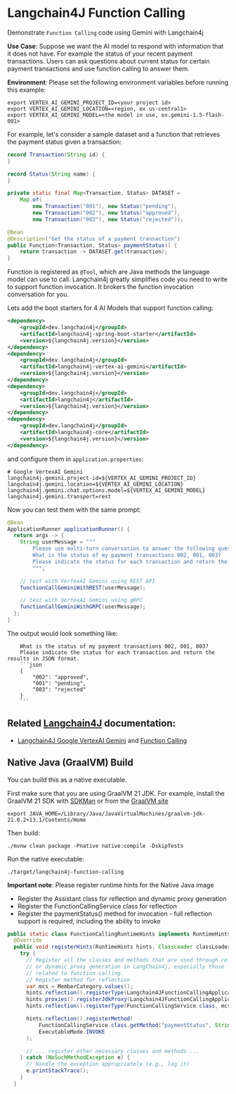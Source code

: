 # Langchain4J Function Calling

Demonstrate `Function Calling` code using Gemini with Langchain4j

__Use Case__: Suppose we want the AI model to respond with information that it does not have.
For example the status of your recent payment transactions.
Users can ask questions about current status for certain payment transactions and use function calling to answer them.

__Environment__:
Please set the following environment variables before running this example:
```shell
export VERTEX_AI_GEMINI_PROJECT_ID=<your project id>
export VERTEX_AI_GEMINI_LOCATION=<region, ex us-central1>
export VERTEX_AI_GEMINI_MODEL=<the model in use, ex.gemini-1.5-flash-001>
```

For example, let's consider a sample dataset and a function that retrieves the payment status given a transaction:

```java
record Transaction(String id) {
}

record Status(String name) {
}

private static final Map<Transaction, Status> DATASET =
	Map.of(
		new Transaction("001"), new Status("pending"),
		new Transaction("002"), new Status("approved"),
		new Transaction("003"), new Status("rejected"));

@Bean
@Description("Get the status of a payment transaction")
public Function<Transaction, Status> paymentStatus() {
	return transaction -> DATASET.get(transaction);
}
```

Function is registered as `@Tool`, which are Java methods the language model can use to call. 
Langchain4j greatly simplifies code you need to write to support function invocation.
It brokers the function invocation conversation for you.

Lets add the boot starters for 4 AI Models that support function calling:

```xml
<dependency>
    <groupId>dev.langchain4j</groupId>
    <artifactId>langchain4j-spring-boot-starter</artifactId>
    <version>${langchain4j.version}</version>
</dependency>
<dependency>
    <groupId>dev.langchain4j</groupId>
    <artifactId>langchain4j-vertex-ai-gemini</artifactId>
    <version>${langchain4j.version}</version>
</dependency>
<dependency>
    <groupId>dev.langchain4j</groupId>
    <artifactId>langchain4j</artifactId>
    <version>${langchain4j.version}</version>
</dependency>
<dependency>
    <groupId>dev.langchain4j</groupId>
    <artifactId>langchain4j-core</artifactId>
    <version>${langchain4j.version}</version>
</dependency>
```

and configure them in `application.properties`:

```
# Google VertexAI Gemini
langchain4j.gemini.project-id=${VERTEX_AI_GEMINI_PROJECT_ID}
langchain4j.gemini.location=${VERTEX_AI_GEMINI_LOCATION}
langchain4j.gemini.chat.options.model=${VERTEX_AI_GEMINI_MODEL}
langchain4j.gemini.transport=rest
```

Now you can test them with the same prompt:

```java
@Bean
ApplicationRunner applicationRunner() {
  return args -> {
    String userMessage = """
        Please use multi-turn conversation to answer the following questions:
        What is the status of my payment transactions 002, 001, 003?
        Please indicate the status for each transaction and return the results in JSON format.
        """;

    // test with VertexAI Gemini using REST API
    functionCallGeminiWithREST(userMessage);

    // test with VertexAI Gemini using gRPC
    functionCallGeminiWithGRPC(userMessage);
  };
}
```

The output would look something like:

```text
    What is the status of my payment transactions 002, 001, 003?
    Please indicate the status for each transaction and return the results in JSON format.
    ```json
    {
        "002": "approved",
        "001": "pending",
        "003": "rejected"
    }
    ```
```

## Related [Langchain4J](https://docs.langchain4j.dev/) documentation:
* [Langchain4J Google VertexAI Gemini](https://docs.langchain4j.dev/integrations/language-models/google-gemini) and [Function Calling](https://docs.langchain4j.dev/tutorials/tools)

## Native Java (GraalVM) Build
You can build this as a native executable.

First make sure that you are using GraalVM 21 JDK. For example, install the GraalVM 21 SDK with [SDKMan](https://sdkman.io/install) or from the [GraalVM site](https://www.graalvm.org/downloads/)

```
export JAVA_HOME=/Library/Java/JavaVirtualMachines/graalvm-jdk-21.0.2+13.1/Contents/Home
```

Then build:

```
./mvnw clean package -Pnative native:compile -DskipTests
```

Run the native executable:

```
./target/langchain4j-function-calling 
```

__Important note__: Please register runtime hints for the Native Java image
* Register the Assistant class for reflection and dynamic proxy generation
* Register the FunctionCallingService class for reflection
* Register the paymentStatus() method for invocation - full reflection support is required, including the ability to invoke
```java
public static class FunctionCallingRuntimeHints implements RuntimeHintsRegistrar {
  @Override
  public void registerHints(RuntimeHints hints, ClassLoader classLoader) {
    try {
      // Register all the classes and methods that are used through reflection
      // or dynamic proxy generation in LangChain4j, especially those
      // related to function calling.
      // Register method for reflection
      var mcs = MemberCategory.values();
      hints.reflection().registerType(Langchain4JFunctionCallingApplication.Assistant.class, mcs);
      hints.proxies().registerJdkProxy(Langchain4JFunctionCallingApplication.Assistant.class);
      hints.reflection().registerType(FunctionCallingService.class, mcs);

      hints.reflection().registerMethod(
          FunctionCallingService.class.getMethod("paymentStatus", String.class),
          ExecutableMode.INVOKE
      );

      // ... register other necessary classes and methods ...
    } catch (NoSuchMethodException e) {
      // Handle the exception appropriately (e.g., log it)
      e.printStackTrace();
    }
  }
```